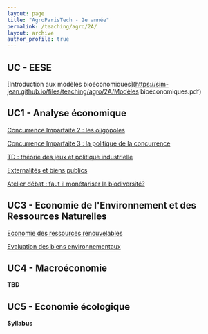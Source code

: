 ```yaml
---
layout: page
title: "AgroParisTech - 2e année"
permalink: /teaching/agro/2A/
layout: archive
author_profile: true
---
```


## UC - EESE

[Introduction aux modèles bioéconomiques](https://sim-jean.github.io/files/teaching/agro/2A/Modèles bioéconomiques.pdf)

## UC1 - Analyse économique

[Concurrence Imparfaite 2 : les oligopoles](https://sim-jean.github.io/files/teaching/agro/2A/oligopoles.html)

[Concurrence Imparfaite 3 : la politique de la concurrence](https://sim-jean.github.io/files/teaching/agro/2A/politique_concurrence.html)

[TD : théorie des jeux et politique industrielle](https://sim-jean.github.io/files/teaching/agro/2A/tutorial_game_theory.html)

[Externalités et biens publics](https://sim-jean.github.io/files/teaching/agro/2A/externalités.html)

[Atelier débat : faut il monétariser la biodiversité?](https://sim-jean.github.io/files/teaching/agro/2A/atelier_débat.pdf)

## UC3 - Economie de l'Environnement et des Ressources Naturelles

[Economie des ressources renouvelables](https://sim-jean.github.io/files/teaching/agro/2A/M1_EERN_1.html)

[Evaluation des biens environnementaux](https://sim-jean.github.io/files/teaching/agro/2A/évaluation_biens_environnementaux.html)

## UC4 - Macroéconomie

**TBD**

## UC5 - Economie écologique

**Syllabus**
